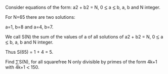   <p>Consider equations of the form: a2 + b2 = N, 0 <img src='images/symbol_le.gif' width='10' height='12' alt='&le;' border='0' style='vertical-align:middle;' /> a <img src='images/symbol_le.gif' width='10' height='12' alt='&le;' border='0' style='vertical-align:middle;' /> b, a, b and N integer.</p>    <p>For N=65 there are two solutions:</p>  <p>a=1, b=8 and a=4, b=7.</p>  <p>We call S(N) the sum of the values of a of all solutions of a2 + b2 = N, 0 <img src='images/symbol_le.gif' width='10' height='12' alt='&le;' border='0' style='vertical-align:middle;' /> a <img src='images/symbol_le.gif' width='10' height='12' alt='&le;' border='0' style='vertical-align:middle;' /> b, a, b and N integer.</p>  <p>Thus S(65) = 1 + 4 = 5.</p>  <p>Find <img src='images/symbol_sum.gif' width='11' height='14' alt='&sum;' border='0' style='vertical-align:middle;' />S(N), for all squarefree N only divisible by primes of the form 4k+1 with 4k+1 <img src='images/symbol_lt.gif' width='10' height='10' alt='&lt;' border='0' style='vertical-align:middle;' /> 150.</p>    